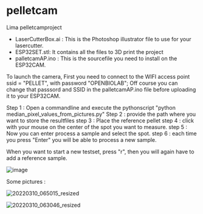 # pelletcam
Lima pelletcamproject



* LaserCutterBox.ai :  This is the Photoshop illustrator file to use for your lasercutter.
* ESP32SET.stl:  It contains all the files to 3D print the project
* palletcamAP.ino :  This is the sourcefile you need to install on the ESP32CAM.
  

To launch the camera, First you need to connect to the WIFI access point ssid = "PELLET", with password "OPENBIOLAB";
Off course you can change that passsord and SSID in the palletcamAP.ino file before uploading it to your ESP32CAM.

Step 1 :  Open a commandline and execute the pythonscript "python median_pixel_values_from_pictures.py"
Step 2 :  provide the path where you want to store the resultfiles
step 3 :  Place the reference pellet
step 4 :  click with your mouse on the center of the spot you want to measure.
step 5 :  Now you can enter process a sample and select the spot.
step 6 :  each time you press "Enter" you will be able to process a new sample.  

When you want to start a new testset, press "r", then you will again have to add a reference sample. 



![image](https://github.com/mdequanter/pelletcam/assets/74420584/84da7697-67b3-45b2-b5c7-9df7ed83dc8c)


Some pictures :

![20220310_065015_resized](https://github.com/mdequanter/pelletcam/assets/74420584/c54f9bf1-6c69-4060-ba23-52b73b9c86d0)


![20220310_063046_resized](https://github.com/mdequanter/pelletcam/assets/74420584/99a4a812-9dcd-4710-8fd7-079ca37f6a90)

